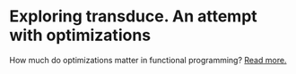 # Exploring transduce. An attempt with optimizations

How much do optimizations matter in functional programming? [Read more.](https://bergsans.github.io/essays/2020-10-03-exploring-transduce)

